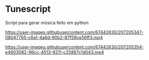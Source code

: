 # Tunescript
Script para gerar música feito em python


https://user-images.githubusercontent.com/67442630/207205347-08047765-c6a1-4a6d-90b2-87f59ce56ff3.mp4



https://user-images.githubusercontent.com/67442630/207205354-e4903082-96cc-4513-9211-c25867c1d043.mp4

